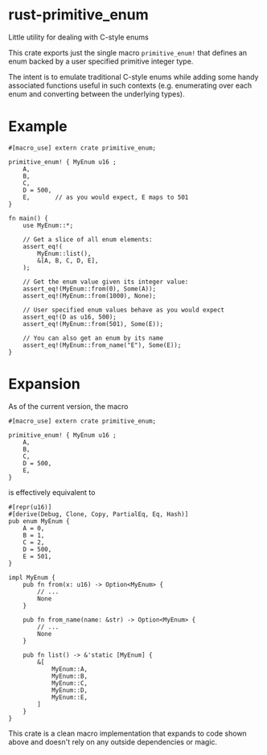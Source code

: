 # rust-primitive_enum
Little utility for dealing with C-style enums

This crate exports just the single macro `primitive_enum!`
that defines an enum backed by a user specified primitive
integer type.

The intent is to emulate traditional C-style enums while
adding some handy associated functions useful in such
contexts (e.g. enumerating over each enum and converting
between the underlying types).

# Example

```
#[macro_use] extern crate primitive_enum;

primitive_enum! { MyEnum u16 ;
    A,
    B,
    C,
    D = 500,
    E,       // as you would expect, E maps to 501
}

fn main() {
    use MyEnum::*;

    // Get a slice of all enum elements:
    assert_eq!(
        MyEnum::list(),
        &[A, B, C, D, E],
    );

    // Get the enum value given its integer value:
    assert_eq!(MyEnum::from(0), Some(A));
    assert_eq!(MyEnum::from(1000), None);

    // User specified enum values behave as you would expect
    assert_eq!(D as u16, 500);
    assert_eq!(MyEnum::from(501), Some(E));

    // You can also get an enum by its name
    assert_eq!(MyEnum::from_name("E"), Some(E));
}
```

# Expansion

As of the current version, the macro

```
#[macro_use] extern crate primitive_enum;

primitive_enum! { MyEnum u16 ;
    A,
    B,
    C,
    D = 500,
    E,
}

```

is effectively equivalent to

```
#[repr(u16)]
#[derive(Debug, Clone, Copy, PartialEq, Eq, Hash)]
pub enum MyEnum {
    A = 0,
    B = 1,
    C = 2,
    D = 500,
    E = 501,
}

impl MyEnum {
    pub fn from(x: u16) -> Option<MyEnum> {
        // ...
        None
    }

    pub fn from_name(name: &str) -> Option<MyEnum> {
        // ...
        None
    }

    pub fn list() -> &'static [MyEnum] {
        &[
            MyEnum::A,
            MyEnum::B,
            MyEnum::C,
            MyEnum::D,
            MyEnum::E,
        ]
    }
}
```

This crate is a clean macro implementation that
expands to code shown above and doesn't rely on any
outside dependencies or magic.
